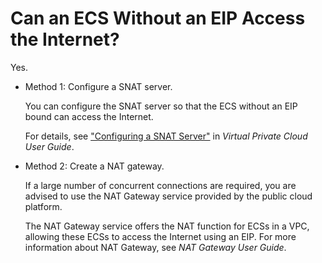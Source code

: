 # Can an ECS Without an EIP Access the Internet?<a name="EN-US_TOPIC_0030013188"></a>

Yes.

-   Method 1: Configure a SNAT server.

    You can configure the SNAT server so that the ECS without an EIP bound can access the Internet.

    For details, see  ["Configuring a SNAT Server"](https://docs.otc.t-systems.com/en-us/usermanual/vpc/en-us_topic_0038764344.html)  in  _Virtual Private Cloud User Guide_.

-   Method 2: Create a NAT gateway.

    If a large number of concurrent connections are required, you are advised to use the NAT Gateway service provided by the public cloud platform.

    The NAT Gateway service offers the NAT function for ECSs in a VPC, allowing these ECSs to access the Internet using an EIP. For more information about NAT Gateway, see  _NAT Gateway User Guide_.


